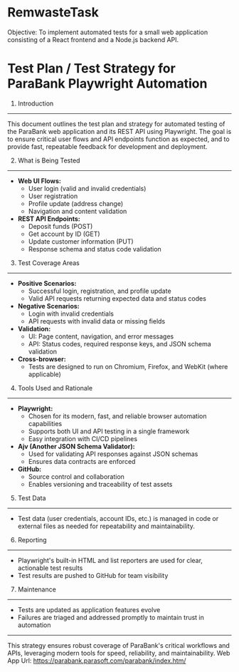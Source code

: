 # RemwasteTask
Objective:
To implement automated tests for a small web application consisting of a React frontend and a Node.js backend API.


Test Plan / Test Strategy for ParaBank Playwright Automation
============================================================

1. Introduction
----------------
This document outlines the test plan and strategy for automated testing of the ParaBank web application and its REST API using Playwright. The goal is to ensure critical user flows and API endpoints function as expected, and to provide fast, repeatable feedback for development and deployment.

2. What is Being Tested
------------------------
- **Web UI Flows:**
  - User login (valid and invalid credentials)
  - User registration
  - Profile update (address change)
  - Navigation and content validation
- **REST API Endpoints:**
  - Deposit funds (POST)
  - Get account by ID (GET)
  - Update customer information (PUT)
  - Response schema and status code validation

3. Test Coverage Areas
----------------------
- **Positive Scenarios:**
  - Successful login, registration, and profile update
  - Valid API requests returning expected data and status codes
- **Negative Scenarios:**
  - Login with invalid credentials
  - API requests with invalid data or missing fields
- **Validation:**
  - UI: Page content, navigation, and error messages
  - API: Status codes, required response keys, and JSON schema validation
- **Cross-browser:**
  - Tests are designed to run on Chromium, Firefox, and WebKit (where applicable)

4. Tools Used and Rationale
---------------------------
- **Playwright:**
  - Chosen for its modern, fast, and reliable browser automation capabilities
  - Supports both UI and API testing in a single framework
  - Easy integration with CI/CD pipelines
- **Ajv (Another JSON Schema Validator):**
  - Used for validating API responses against JSON schemas
  - Ensures data contracts are enforced
- **GitHub:**
  - Source control and collaboration
  - Enables versioning and traceability of test assets

5. Test Data
------------
- Test data (user credentials, account IDs, etc.) is managed in code or external files as needed for repeatability and maintainability.

6. Reporting
------------
- Playwright's built-in HTML and list reporters are used for clear, actionable test results
- Test results are pushed to GitHub for team visibility

7. Maintenance
--------------
- Tests are updated as application features evolve
- Failures are triaged and addressed promptly to maintain trust in automation

---
This strategy ensures robust coverage of ParaBank's critical workflows and APIs, leveraging modern tools for speed, reliability, and maintainability.
Web App Url: https://parabank.parasoft.com/parabank/index.htm/
